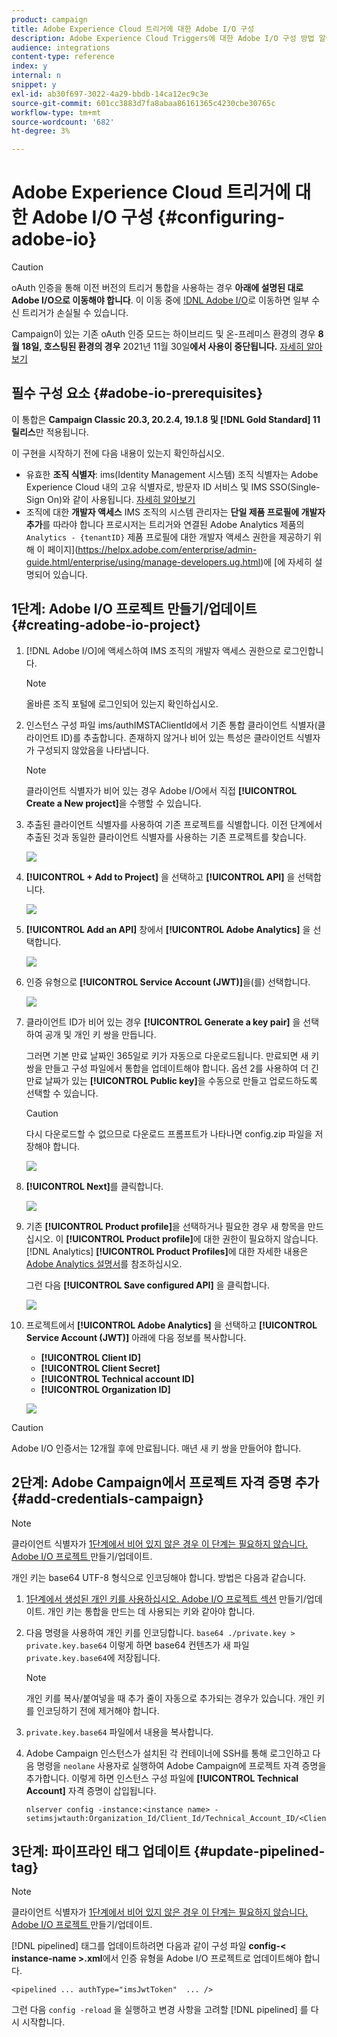 ```yaml
---
product: campaign
title: Adobe Experience Cloud 트리거에 대한 Adobe I/O 구성
description: Adobe Experience Cloud Triggers에 대한 Adobe I/O 구성 방법 알아보기
audience: integrations
content-type: reference
index: y
internal: n
snippet: y
exl-id: ab30f697-3022-4a29-bbdb-14ca12ec9c3e
source-git-commit: 601cc3883d7fa8abaa86161365c4230cbe30765c
workflow-type: tm+mt
source-wordcount: '682'
ht-degree: 3%

---
```


# Adobe Experience Cloud 트리거에 대한 Adobe I/O 구성 {#configuring-adobe-io}

>[!CAUTION]
>
>oAuth 인증을 통해 이전 버전의 트리거 통합을 사용하는 경우 **아래에 설명된 대로 Adobe I/O으로 이동해야 합니다**.
>이 이동 중에 [!DNL Adobe I/O](으)로 이동하면 일부 수신 트리거가 손실될 수 있습니다.
>
>Campaign이 있는 기존 oAuth 인증 모드는 하이브리드 및 온-프레미스 환경의 경우 **8월 18일, 호스팅된 환경의 경우** 2021년 11월 30일&#x200B;**에서 사용이 중단됩니다.** [자세히 알아보기](https://experienceleaguecommunities.adobe.com/t5/adobe-analytics-discussions/adobe-analytics-legacy-api-end-of-life-notice/td-p/385411)


## 필수 구성 요소 {#adobe-io-prerequisites}

이 통합은 **Campaign Classic 20.3, 20.2.4, 19.1.8 및 [!DNL Gold Standard] 11 릴리스**&#x200B;만 적용됩니다.

이 구현을 시작하기 전에 다음 내용이 있는지 확인하십시오.

* 유효한 **조직 식별자**: ims(Identity Management 시스템) 조직 식별자는 Adobe Experience Cloud 내의 고유 식별자로, 방문자 ID 서비스 및 IMS SSO(Single-Sign On)와 같이 사용됩니다. [자세히 알아보기](https://experienceleague.adobe.com/docs/core-services/interface/manage-users-and-products/organizations.html)
* 조직에 대한 **개발자 액세스** IMS 조직의 시스템 관리자는 **단일 제품 프로필에 개발자 추가**를 따라야 합니다
프로시저는 트리거와 연결된 Adobe Analytics 제품의 `Analytics - {tenantID}` 제품 프로필에 대한 개발자 액세스 권한을 제공하기 위해 이 페이지](https://helpx.adobe.com/enterprise/admin-guide.html/enterprise/using/manage-developers.ug.html)에 [에 자세히 설명되어 있습니다.

## 1단계: Adobe I/O 프로젝트 만들기/업데이트 {#creating-adobe-io-project}

1. [!DNL Adobe I/O]에 액세스하여 IMS 조직의 개발자 액세스 권한으로 로그인합니다.

   >[!NOTE]
   >
   > 올바른 조직 포털에 로그인되어 있는지 확인하십시오.

1. 인스턴스 구성 파일 ims/authIMSTAClientId에서 기존 통합 클라이언트 식별자(클라이언트 ID)를 추출합니다. 존재하지 않거나 비어 있는 특성은 클라이언트 식별자가 구성되지 않았음을 나타냅니다.

   >[!NOTE]
   >
   >클라이언트 식별자가 비어 있는 경우 Adobe I/O에서 직접 **[!UICONTROL Create a New project]**&#x200B;을 수행할 수 있습니다.

1. 추출된 클라이언트 식별자를 사용하여 기존 프로젝트를 식별합니다. 이전 단계에서 추출된 것과 동일한 클라이언트 식별자를 사용하는 기존 프로젝트를 찾습니다.

   ![](assets/do-not-localize/adobe_io_8.png)

1. **[!UICONTROL + Add to Project]** 을 선택하고 **[!UICONTROL API]** 을 선택합니다.

   ![](assets/do-not-localize/adobe_io_1.png)

1. **[!UICONTROL Add an API]** 창에서 **[!UICONTROL Adobe Analytics]** 을 선택합니다.

   ![](assets/do-not-localize/adobe_io_2.png)

1. 인증 유형으로 **[!UICONTROL Service Account (JWT)]**&#x200B;을(를) 선택합니다.

   ![](assets/do-not-localize/adobe_io_3.png)

1. 클라이언트 ID가 비어 있는 경우 **[!UICONTROL Generate a key pair]** 을 선택하여 공개 및 개인 키 쌍을 만듭니다.

   그러면 기본 만료 날짜인 365일로 키가 자동으로 다운로드됩니다. 만료되면 새 키 쌍을 만들고 구성 파일에서 통합을 업데이트해야 합니다. 옵션 2를 사용하여 더 긴 만료 날짜가 있는 **[!UICONTROL Public key]**&#x200B;을 수동으로 만들고 업로드하도록 선택할 수 있습니다.

   >[!CAUTION]
   >
   >다시 다운로드할 수 없으므로 다운로드 프롬프트가 나타나면 config.zip 파일을 저장해야 합니다.

   ![](assets/do-not-localize/adobe_io_4.png)

1. **[!UICONTROL Next]**&#x200B;를 클릭합니다.

   ![](assets/do-not-localize/adobe_io_5.png)

1. 기존 **[!UICONTROL Product profile]**&#x200B;을 선택하거나 필요한 경우 새 항목을 만드십시오. 이 **[!UICONTROL Product profile]**&#x200B;에 대한 권한이 필요하지 않습니다. [!DNL Analytics] **[!UICONTROL Product Profiles]**&#x200B;에 대한 자세한 내용은 [Adobe Analytics 설명서](https://experienceleague.adobe.com/docs/analytics/admin/admin-console/home.html#admin-console)를 참조하십시오.

   그런 다음 **[!UICONTROL Save configured API]** 을 클릭합니다.

   ![](assets/do-not-localize/adobe_io_6.png)

1. 프로젝트에서 **[!UICONTROL Adobe Analytics]** 을 선택하고 **[!UICONTROL Service Account (JWT)]** 아래에 다음 정보를 복사합니다.

   * **[!UICONTROL Client ID]**
   * **[!UICONTROL Client Secret]**
   * **[!UICONTROL Technical account ID]**
   * **[!UICONTROL Organization ID]**

   ![](assets/do-not-localize/adobe_io_7.png)

>[!CAUTION]
>
>Adobe I/O 인증서는 12개월 후에 만료됩니다. 매년 새 키 쌍을 만들어야 합니다.

## 2단계: Adobe Campaign에서 프로젝트 자격 증명 추가 {#add-credentials-campaign}

>[!NOTE]
>
>클라이언트 식별자가 [1단계에서 비어 있지 않은 경우 이 단계는 필요하지 않습니다. Adobe I/O 프로젝트 ](#creating-adobe-io-project) 만들기/업데이트.

개인 키는 base64 UTF-8 형식으로 인코딩해야 합니다. 방법은 다음과 같습니다.

1. [1단계에서 생성된 개인 키를 사용하십시오. Adobe I/O 프로젝트 섹션](#creating-adobe-io-project) 만들기/업데이트. 개인 키는 통합을 만드는 데 사용되는 키와 같아야 합니다.

1. 다음 명령을 사용하여 개인 키를 인코딩합니다. `base64 ./private.key > private.key.base64` 이렇게 하면 base64 컨텐츠가 새 파일 `private.key.base64`에 저장됩니다.

   >[!NOTE]
   >
   >개인 키를 복사/붙여넣을 때 추가 줄이 자동으로 추가되는 경우가 있습니다. 개인 키를 인코딩하기 전에 제거해야 합니다.

1. `private.key.base64` 파일에서 내용을 복사합니다.

1. Adobe Campaign 인스턴스가 설치된 각 컨테이너에 SSH를 통해 로그인하고 다음 명령을 `neolane` 사용자로 실행하여 Adobe Campaign에 프로젝트 자격 증명을 추가합니다. 이렇게 하면 인스턴스 구성 파일에 **[!UICONTROL Technical Account]** 자격 증명이 삽입됩니다.

   ```
   nlserver config -instance:<instance name> -setimsjwtauth:Organization_Id/Client_Id/Technical_Account_ID/<Client_Secret>/<Base64_encoded_Private_Key>
   ```

## 3단계: 파이프라인 태그 업데이트 {#update-pipelined-tag}

>[!NOTE]
>
>클라이언트 식별자가 [1단계에서 비어 있지 않은 경우 이 단계는 필요하지 않습니다. Adobe I/O 프로젝트 ](#creating-adobe-io-project) 만들기/업데이트.

[!DNL pipelined] 태그를 업데이트하려면 다음과 같이 구성 파일 **config-&lt; instance-name >.xml**&#x200B;에서 인증 유형을 Adobe I/O 프로젝트로 업데이트해야 합니다.

```
<pipelined ... authType="imsJwtToken"  ... />
```

그런 다음 `config -reload` 을 실행하고 변경 사항을 고려할 [!DNL pipelined] 를 다시 시작합니다.
